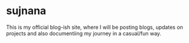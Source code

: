 # sujnana
This is my official blog-ish site, where I will be posting blogs, updates on projects and also documentiing my journey in a casual/fun way.
